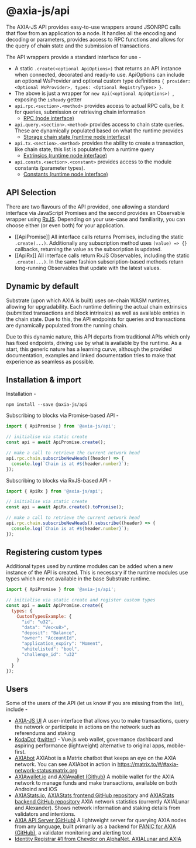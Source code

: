 # @axia-js/api

The AXIA-JS API provides easy-to-use wrappers around JSONRPC calls that flow from an application to a node. It handles all the encoding and decoding or parameters, provides access to RPC functions and allows for the query of chain state and the submission of transactions.

The API wrappers provide a standard interface for use -

- A static `.create(<optional ApiOptions>)` that returns an API instance when connected, decorated and ready-to use. ApiOptions can include an optional WsProvider and optional custom type definitions `{ provider: <Optional WsProvider>, types: <Optional RegistryTypes> }`.
- The above is just a wrapper for `new Api(<optional ApiOptions>) `, exposing the `isReady` getter
- `api.rpc.<section>.<method>` provides access to actual RPC calls, be it for queries, submission or retrieving chain information
  - [RPC (node interface)](https://axia.js.org/docs/substrate/rpc.html)
- `api.query.<section>.<method>` provides access to chain state queries. These are dynamically populated based on what the runtime provides
  - [Storage chain state (runtime node interface)](https://axia.js.org/docs/substrate/storage.html)
- `api.tx.<section>.<method>` provides the ability to create a transaction, like chain state, this list is populated from a runtime query
  - [Extrinsics (runtime node interface)](https://axia.js.org/docs/substrate/extrinsics.html)
- `api.consts.<section>.<constant>` provides access to the module constants (parameter types).
  - [Constants (runtime node interface)](https://axia.js.org/docs/substrate/constants.html)

## API Selection

There are two flavours of the API provided, one allowing a standard interface via JavaScript Promises and the second provides an Observable wrapper using [RxJS](https://github.com/ReactiveX/rxjs). Depending on your use-case and familiarity, you can choose either (or even both) for your application.

- [[ApiPromise]] All interface calls returns Promises, including the static `.create(...)`. Additionally any subscription method uses `(value) => {}` callbacks, returning the value as the subscription is updated.
- [[ApiRx]] All interface calls return RxJS Observables, including the static `.create(...)`. In the same fashion subscription-based methods return long-running Observables that update with the latest values.

## Dynamic by default

Substrate (upon which AXIA is built) uses on-chain WASM runtimes, allowing for upgradability. Each runtime defining the actual chain extrinsics (submitted transactions and block intrinsics) as well as available entries in the chain state. Due to this, the API endpoints for queries and transactions are dynamically populated from the running chain.

Due to this dynamic nature, this API departs from traditional APIs which only has fixed endpoints, driving use by what is available by the runtime. As a start, this generic nature has a learning curve, although the provided documentation, examples and linked documentation tries to make that experience as seamless as possible.

## Installation & import

Installation -

```
npm install --save @axia-js/api
```

Subscribing to blocks via Promise-based API -

```javascript
import { ApiPromise } from '@axia-js/api';

// initialise via static create
const api = await ApiPromise.create();

// make a call to retrieve the current network head
api.rpc.chain.subscribeNewHeads((header) => {
  console.log(`Chain is at #${header.number}`);
});
```

Subscribing to blocks via RxJS-based API -

```javascript
import { ApiRx } from '@axia-js/api';

// initialise via static create
const api = await ApiRx.create().toPromise();

// make a call to retrieve the current network head
api.rpc.chain.subscribeNewHeads().subscribe((header) => {
  console.log(`Chain is at #${header.number}`);
});
```

## Registering custom types

Additional types used by runtime modules can be added when a new instance of the API is created. This is necessary if the runtime modules use types which are not available in the base Substrate runtime.

```javascript
import { ApiPromise } from '@axia-js/api';

// initialise via static create and register custom types
const api = await ApiPromise.create({
  types: {
    CustomTypesExample: {
      "id": "u32",
      "data": "Vec<u8>",
      "deposit": "Balance",
      "owner": "AccountId",
      "application_expiry": "Moment",
      "whitelisted": "bool",
      "challenge_id": "u32"
    }
  }
});
```

## Users

Some of the users of the API (let us know if you are missing from the list), include -

- [AXIA-JS UI](https://github.com/axia-js/apps) A user-interface that allows you to make transactions, query the network or participate in actions on the network such as referendums and staking
- [KodaDot](https://github.com/vue-axia/apps) ([twitter](https://twitter.com/KodaDot)) - Vue.js web wallet, governance dashboard and aspiring performance (lightweight) alternative to original apps, mobile-first.
- [AXIAbot](https://gitlab.com/AXIAbot) AXIAbot is a Matrix chatbot that keeps an eye on the AXIA network. You can see AXIAbot in action in https://matrix.to/#/#axia-network-status:matrix.org
- [AXIAwallet.io](https://axiawallet.io) and [AXIAwallet (Github)](https://github.com/axiawallet-io/axiawallet-RN/) A mobile wallet for the AXIA network to manage funds and make transactions, available on both Androind and iOS
- [AXIAStats.io](https://axiastats.io), [AXIAStats frontend GitHub repository](https://github.com/Colm3na/axiastats-v2) and [AXIAStats backend GitHub repository](https://github.com/Colm3na/axiastats-backend-v2) AXIA network statistics (currently AXIALunar and Alexander). Shows network information and staking details from validators and intentions.
- [AXIA API Server (GitHub)](https://github.com/SimplyVC/axia_api_server) A lightweight server for querying AXIA nodes from any language, built primarily as a backend for [PANIC for AXIA (GitHub)](https://github.com/SimplyVC/panic_axia/), a validator monitoring and alerting tool.
- [Identity Registrar #1 from Chevdor on AlphaNet, AXIALunar and AXIA](https://www.chevdor.com/tags/registrar/)
